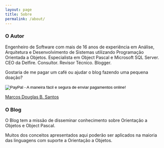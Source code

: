 ```yaml
---
layout: page
title: Sobre
permalink: /about/
---
```


### O Autor

Engenheiro de Software com mais de 16 anos de experiência em Análise, Arquitetura e Desenvolvimento de Sistemas utilizando Programação Orientada a Objetos. Especialista em Object Pascal e Microsoft SQL Server. CEO da Delfire. Consultor. Revisor Técnico. Blogger.

Gostaria de me pagar um café ou ajudar o blog fazendo uma pequena doação?

<form action="https://www.paypal.com/cgi-bin/webscr" method="post" target="_top">
  <input type="hidden" name="cmd" value="_s-xclick">
  <input type="hidden" name="hosted_button_id" value="WQ9SBWT3CM2SC">
  <input type="image" src="https://www.paypalobjects.com/pt_BR/i/btn/btn_donate_SM.gif" border="0" name="submit" alt="PayPal - A maneira fácil e segura de enviar pagamentos online!">
  <img alt="" border="0" src="https://www.paypalobjects.com/pt_BR/i/scr/pixel.gif" width="1" height="1">
</form>

<script type="text/javascript" src="https://platform.linkedin.com/badges/js/profile.js" async defer></script>

<div class="LI-profile-badge"  data-version="v1" data-size="medium" data-locale="pt_BR" data-type="horizontal" data-theme="light" data-vanity="mdbs99"><a class="LI-simple-link" href='https://br.linkedin.com/in/mdbs99?trk=profile-badge'>Marcos Douglas B. Santos</a></div>


### O Blog
O Blog tem a missão de disseminar conhecimento sobre Orientação a Objetos e Object Pascal.

Muitos dos conceitos apresentados aqui poderão ser aplicados na maioria das linguagens com suporte a Orientação a Objetos.
